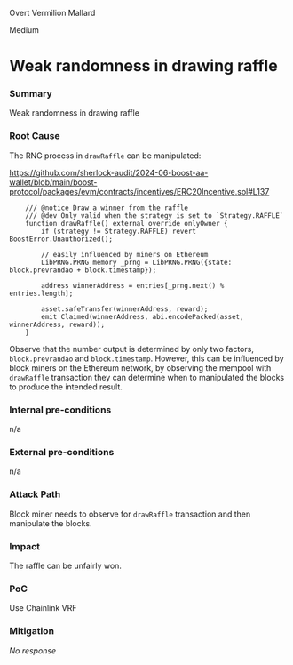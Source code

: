 Overt Vermilion Mallard

Medium

# Weak randomness in drawing raffle

### Summary

Weak randomness in drawing raffle

### Root Cause

The RNG process in `drawRaffle` can be manipulated:

https://github.com/sherlock-audit/2024-06-boost-aa-wallet/blob/main/boost-protocol/packages/evm/contracts/incentives/ERC20Incentive.sol#L137
```solidity
    /// @notice Draw a winner from the raffle
    /// @dev Only valid when the strategy is set to `Strategy.RAFFLE`
    function drawRaffle() external override onlyOwner {
        if (strategy != Strategy.RAFFLE) revert BoostError.Unauthorized();

        // easily influenced by miners on Ethereum
        LibPRNG.PRNG memory _prng = LibPRNG.PRNG({state: block.prevrandao + block.timestamp});

        address winnerAddress = entries[_prng.next() % entries.length];

        asset.safeTransfer(winnerAddress, reward);
        emit Claimed(winnerAddress, abi.encodePacked(asset, winnerAddress, reward));
    }
```

Observe that the number output is determined by only two factors, `block.prevrandao` and `block.timestamp`. However, this can be  influenced by block miners on the Ethereum network, by observing the mempool with `drawRaffle` transaction they can determine when to manipulated the blocks to produce the intended result.

### Internal pre-conditions

n/a

### External pre-conditions

n/a

### Attack Path

Block miner needs to observe for `drawRaffle` transaction and then manipulate the blocks.

### Impact

The raffle can be unfairly won.

### PoC

Use Chainlink VRF

### Mitigation

_No response_